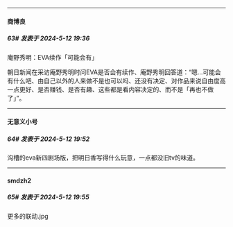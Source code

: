 ﻿
*****

####  商博良  
##### 63#       发表于 2024-5-12 19:36

庵野秀明：EVA续作「可能会有」

朝日新闻在采访庵野秀明时问EVA是否会有续作、庵野秀明回答道：“嗯...可能会有什么吧、由自己以外的人来做不是也可以吗、还没有决定、对作品来说自由度高一点更好、是否赚钱、是否有趣、这些都是看内容决定的、而不是「再也不做了」”。


*****

####  无意义小号  
##### 64#       发表于 2024-5-12 19:52

沟槽的eva新四剧场版，把明日香写得什么玩意，一点都没旧tv的味道。


*****

####  smdzh2  
##### 65#       发表于 2024-5-12 19:55

更多的联动.jpg

